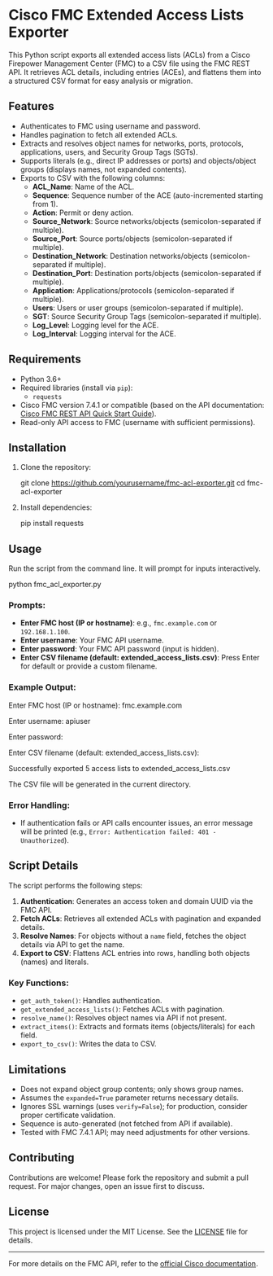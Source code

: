 # Cisco FMC Extended Access Lists Exporter

This Python script exports all extended access lists (ACLs) from a Cisco Firepower Management Center (FMC) to a CSV file using the FMC REST API. It retrieves ACL details, including entries (ACEs), and flattens them into a structured CSV format for easy analysis or migration.

## Features

- Authenticates to FMC using username and password.
- Handles pagination to fetch all extended ACLs.
- Extracts and resolves object names for networks, ports, protocols, applications, users, and Security Group Tags (SGTs).
- Supports literals (e.g., direct IP addresses or ports) and objects/object groups (displays names, not expanded contents).
- Exports to CSV with the following columns:
  - **ACL_Name**: Name of the ACL.
  - **Sequence**: Sequence number of the ACE (auto-incremented starting from 1).
  - **Action**: Permit or deny action.
  - **Source_Network**: Source networks/objects (semicolon-separated if multiple).
  - **Source_Port**: Source ports/objects (semicolon-separated if multiple).
  - **Destination_Network**: Destination networks/objects (semicolon-separated if multiple).
  - **Destination_Port**: Destination ports/objects (semicolon-separated if multiple).
  - **Application**: Applications/protocols (semicolon-separated if multiple).
  - **Users**: Users or user groups (semicolon-separated if multiple).
  - **SGT**: Source Security Group Tags (semicolon-separated if multiple).
  - **Log_Level**: Logging level for the ACE.
  - **Log_Interval**: Logging interval for the ACE.

## Requirements

- Python 3.6+
- Required libraries (install via `pip`):
  - `requests`
- Cisco FMC version 7.4.1 or compatible (based on the API documentation: [Cisco FMC REST API Quick Start Guide](https://www.cisco.com/c/en/us/td/docs/security/firepower/741/api/REST/secure_firewall_management_center_rest_api_quick_start_guide_741/Objects_In_The_REST_API.html#reference_2021921-729-76368512)).
- Read-only API access to FMC (username with sufficient permissions).

## Installation

1. Clone the repository:

   git clone https://github.com/yourusername/fmc-acl-exporter.git
   cd fmc-acl-exporter

3. Install dependencies:

   pip install requests

## Usage

Run the script from the command line. It will prompt for inputs interactively.

python fmc_acl_exporter.py


### Prompts:
- **Enter FMC host (IP or hostname)**: e.g., `fmc.example.com` or `192.168.1.100`.
- **Enter username**: Your FMC API username.
- **Enter password**: Your FMC API password (input is hidden).
- **Enter CSV filename (default: extended_access_lists.csv)**: Press Enter for default or provide a custom filename.

### Example Output:
Enter FMC host (IP or hostname): fmc.example.com

Enter username: apiuser

Enter password:

Enter CSV filename (default: extended_access_lists.csv):

Successfully exported 5 access lists to extended_access_lists.csv



The CSV file will be generated in the current directory.

### Error Handling:
- If authentication fails or API calls encounter issues, an error message will be printed (e.g., `Error: Authentication failed: 401 - Unauthorized`).

## Script Details

The script performs the following steps:
1. **Authentication**: Generates an access token and domain UUID via the FMC API.
2. **Fetch ACLs**: Retrieves all extended ACLs with pagination and expanded details.
3. **Resolve Names**: For objects without a `name` field, fetches the object details via API to get the name.
4. **Export to CSV**: Flattens ACL entries into rows, handling both objects (names) and literals.

### Key Functions:
- `get_auth_token()`: Handles authentication.
- `get_extended_access_lists()`: Fetches ACLs with pagination.
- `resolve_name()`: Resolves object names via API if not present.
- `extract_items()`: Extracts and formats items (objects/literals) for each field.
- `export_to_csv()`: Writes the data to CSV.

## Limitations
- Does not expand object group contents; only shows group names.
- Assumes the `expanded=True` parameter returns necessary details.
- Ignores SSL warnings (uses `verify=False`); for production, consider proper certificate validation.
- Sequence is auto-generated (not fetched from API if available).
- Tested with FMC 7.4.1 API; may need adjustments for other versions.

## Contributing
Contributions are welcome! Please fork the repository and submit a pull request. For major changes, open an issue first to discuss.

## License
This project is licensed under the MIT License. See the [LICENSE](LICENSE) file for details.

---

For more details on the FMC API, refer to the [official Cisco documentation](https://www.cisco.com/c/en/us/td/docs/security/firepower/741/api/REST/secure_firewall_management_center_rest_api_quick_start_guide_741/Objects_In_The_REST_API.html).
